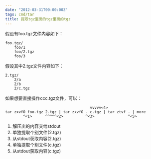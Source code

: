 ```yaml
---
date: "2012-03-31T00:00:00Z"
tags: cmd/tar
title: 提取tgz里面的tgz里面的tgz
---
```


假设有foo.tgz文件内容如下：

    foo.tgz/
        foo/1
        foo/2.tgz
        foo/3

假设其中2.tgz文件内容如下：

    2.tgz/
        2/a
        2/b
        2/c.tgz

如果想要直接操作ccc.tgz文件，可以：
    
                                          vvvvv<4>
    tar zxvfO foo.tgz 2.tgz | tar zxvfO - c.tgz | tar ztvf - | more
            ^<1>      ^^^^^<2>          ^<3>               ^<5>

1. 解压出的内容交给stdout
2. 单独提取个别文件(2.tgz)
3. 从stdout获取内容(2.tgz)
4. 单独提取个别文件(c.tgz)
5. 从stdout获取内容(c.tgz)
